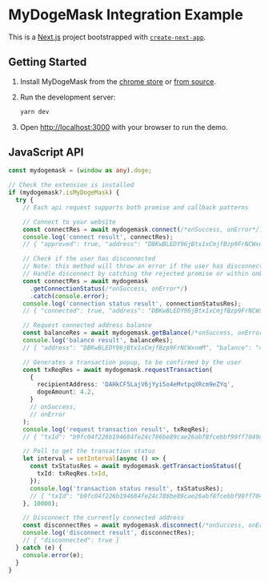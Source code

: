 # MyDogeMask Integration Example

This is a [Next.js](https://nextjs.org/) project bootstrapped with [`create-next-app`](https://github.com/vercel/next.js/tree/canary/packages/create-next-app).

## Getting Started

1. Install MyDogeMask from the [chrome store]() or [from source](https://github.com/mydoge-com/mydogemask).

2. Run the development server:

   ```bash
   yarn dev
   ```

3. Open [http://localhost:3000](http://localhost:3000) with your browser to run the demo.

## JavaScript API

```typescript
const mydogemask = (window as any).doge;

// Check the extension is installed
if (mydogemask?.isMyDogeMask) {
  try {
    // Each api request supports both promise and callback patterns

    // Connect to your website
    const connectRes = await mydogemask.connect(/*onSuccess, onError*/);
    console.log('connect result', connectRes);
    // { "approved": true, "address": "DBKwBLEDY96jBtx1xCmjfBzp9FrNCWxnmM", "balance": "4206912345678" }

    // Check if the user has disconnected
    // Note: this method will throw an error if the user has disconnected
    // Handle disconnect by catching the rejected promise or within onError callback
    const connectRes = await mydogemask
      .getConnectionStatus(/*onSuccess, onError*/)
      .catch(console.error);
    console.log('connection status result', connectionStatusRes);
    // { "connected": true, "address": "DBKwBLEDY96jBtx1xCmjfBzp9FrNCWxnmM" }

    // Request connected address balance
    const balanceRes = await mydogemask.getBalance(/*onSuccess, onError*/);
    console.log('balance result', balanceRes);
    // { "address": "DBKwBLEDY96jBtx1xCmjfBzp9FrNCWxnmM", "balance": "4206912345678" }

    // Generates a transaction popup, to be confirmed by the user
    const txReqRes = await mydogemask.requestTransaction(
      {
        recipientAddress: 'DAHkCF5LajV6jYyi5o4eMvtpqXRcm9eZYq',
        dogeAmount: 4.2,
      }
      // onSuccess,
      // onError
    );
    console.log('request transaction result', txReqRes);
    // { "txId": "b9fc04f226b194684fe24c786be89cae26abf8fcebbf90ff7049d5bc7fa003f0" }

    // Poll to get the transaction status
    let interval = setInterval(async () => {
      const txStatusRes = await mydogemask.getTransactionStatus({
        txId: txReqRes.txId,
      });
      console.log('transaction status result', txStatusRes);
      // { "txId": "b9fc04f226b194684fe24c786be89cae26abf8fcebbf90ff7049d5bc7fa003f0", "confirmations": 0, dogeAmount: "420000000", "blockTime": 1675217503, "status": "pending" }
    }, 10000);

    // Disconnect the currently connected address
    const disconnectRes = await mydogemask.disconnect(/*onSuccess, onError*/);
    console.log('disconnect result', disconnectRes);
    // { "disconnected": true }
  } catch (e) {
    console.error(e);
  }
}
```
